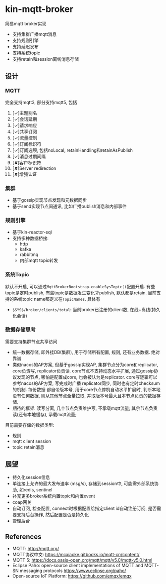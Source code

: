 # kin-mqtt-broker

简易mqtt broker实现

* 支持集群广播mqtt消息
* 支持规则引擎
* 支持延迟发布
* 支持系统topic
* 支持retain和session离线消息存储

## 设计

### MQTT

完全支持mqtt3, 部分支持mqtt5, 包括

1. [✓]主题别名
2. [✓]会话延期
3. [✓]请求响应
4. [✓]共享订阅
5. [✓]流量控制
6. [✓]订阅标识符
7. [✓]订阅选项, 包括noLocal, retainHandling和retainAsPublish
8. [✓]消息过期间隔
9. [✘]客户标识符
10. [✘]Server redirection
11. [✘]增强认证

### 集群

* 基于gossip实现节点发现和元数据同步
* 基于send实现节点间通讯, 比如广播publish消息和内部事件

### 规则引擎

* 基于kin-reactor-sql
* 支持多种数据桥接:
  * http
  * kafka
  * rabbitmq
  * 内部mqtt topic转发

### 系统Topic

默认不开启, 可以通过`MqttBrokerBootstrap.enableSysTopic()`配置开启. 有些topic是定时publish, 有些topic是数据发生变化才publish,
默认都是retain.
目前支持的系统topic name都定义在`TopicNames`. 具体有

* `$SYS$/broker/clients/total`: 当前broker已注册的client数, 在线+离线(持久化会话)

### 数据存储思考

需要支持集群节点共享访问

* 统一数据存储, 即外挂DB(集群), 用于存储所有配置, 规则, 还有业务数据. 绝对靠谱
* 类似nacos的AP方案, 但基于gossip实现AP, 集群节点分为core和replicator, core负责写, replicator负责读. core节点不支持动态水平扩展,
  通过gossip协议发现的节点,
  哪怕是配置成core, 也会被认为是replicator. core写逻辑可以参考nacos的AP方案, 写完成时广播 replicator同步,
  同时也有定时checksum的机制. 每份数据
  都自带版本号, 用于core节点停机自动水平扩展时, 判断本地没有任何数据, 则从其他节点全量拉取, 并取版本号最大且本节点负责的数据存储.
* 期待的框架: 读写分离, 几个节点负责维护写, 不承载mqtt流量; 其余节点负责读(还有本地缓存), 承载mqtt流量;

目前需要存储的数据类型:
* 规则
* mqtt client session
* topic retain消息

## 展望
* 持久化session信息
* 单连接上允许的最大发布速率 (msg/s), 存储到session中, 可能需外部系统协助, 如redis, sentinel
* 补充更多broker系统内置topic和内置event
* coap网关
* 自动订阅, 检查配置, connect时根据配置给指定client id自动注册订阅, 是否需要支持后台操作, 然后配置是否是持久化
* 管理后台

## References

* MQTT: http://mqtt.org/
* MQTT协议中文: https://mcxiaoke.gitbooks.io/mqtt-cn/content/
* MQTT 5: https://docs.oasis-open.org/mqtt/mqtt/v5.0/mqtt-v5.0.html
* Eclipse Paho: open-source client implementations of MQTT and MQTT-SN messaging protocols https://www.eclipse.org/paho/
* Open-source IoT Platform: https://github.com/emqx/emqx